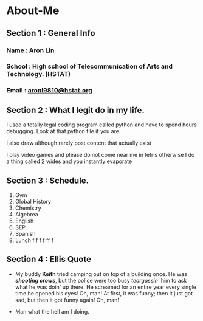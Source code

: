 # About-Me

## Section 1 : General Info

### Name : Aron Lin
### School : High school of Telecommunication of Arts and Technology. (HSTAT)
### Email : aronl9810@hstat.org

## Section 2 : What I legit do in my life.
I used a totally legal coding program called python and have to spend hours debugging. Look at that python file if you are.

I also draw although rarely post content that actually exist

I play video games and please do not come near me in tetris otherwise I do a thing called 2 wides and you instantly evaporate

## Section 3 : Schedule.
1. Gym
2. Global History
3. Chemistry
4. Algebrea
5. English
6. SEP
7. Spanish
8. Lunch
f
f
f
f
ff
f

## Section 4 : Ellis Quote

- My buddy **Keith** tried camping out on top of a building once. He was **_shooting crows_**, but the police were too busy *teargassin'* him to ask what he was doin' up there. He screamed for an entire year every single time he opened his eyes! Oh, man! At first, it was funny; then it just got sad, but then it got funny again! Oh, man!

- Man what the hell am I doing. 

